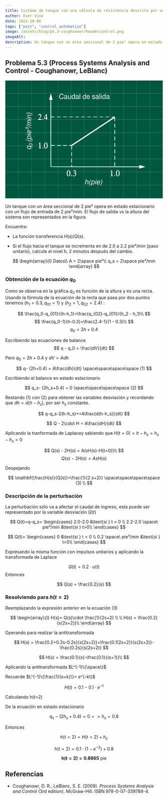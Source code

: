 ```yaml
---
title: Sistema de tanque con una válvula de resistencia descrita por un gráfico
author: Ever Vino
date: 2022-10-06
tags: ["post", "control_automatico"]
image: /assets/blog/p5.3-coughanowr/headercontrol.png
imageAlt: 
description: Un tanque con un área seccional de 2 pie² opera en estado estacionario con un flujo de entrada de 2 pie³/min. El flujo de salida vs la altura del sistema son representados en la figura. Encuentre la función transferencia. Si el flujo se incrementa en de 2.0 a 2.2 pie³/min, calcule el nivel h, cuando pasen 2 minutos después del cambio.
---
```

## Problema 5.3 (Process Systems Analysis and Control - Coughanowr, LeBlanc)

![Grafico de prob 5.3](../../assets/blog/p5.3-coughanowr/headercontrol.png)

Un tanque con un área seccional de 2 pie² opera en estado estacionario con un flujo de entrada de 2 pie³/min. El flujo de salida vs la altura del sistema son representados en la figura.

Encuentre:

* La función transferencia $H(s)/Q(s)$.

* Si el flujo hacia el tanque se incrementa en de 2.0 a 2.2 pie³/min (paso unitario), calcule el nivel h, 2 minutos después del cambio.

$$
\begin{array}{l}
Datos\\
A = 2\space pie²\\
q_s = 2\space pie³/min
\end{array}
$$

### Obtención de la ecuación $q_0$

Como se observa en la gráfica $q_0$ es función de la altura y es una recta. Usando la fórmula de la ecuación de la recta que pasa por dos puntos tenemos $(h_{1}=0.3,q_{01}=1)$ y $(h_{2}=1,q_{02}=2.4)$  :

$$
\frac{q_0-q_{01}}{h-h_1}=\frac{q_{02}-q_{01}}{h_2 - h_1}\\
$$
$$
\frac{q_0-1}{h-0.3}=\frac{2.4-1}{1 - 0.3}\\
$$
$$
q_0 = 2h+0.4
$$

Escribiendo las ecuaciones de balance
$$
q - q_0 = \frac{dV}{dt}
$$

Pero $q_0 = 2h+0.4$ y  $dV = Adh$

$$
q- (2h+0.4) = A\frac{dh}{dt} \space\space\space\space (1)
$$

Escribiendo el balance en estado estacionario

$$
q_s- (2h_s+0.4) = 0 \space\space\space\space (2)
$$

Restando (1) con (2) para obtener las variables desviación y recordando que $dh=d(h-h_s)$, por ser $h_s$ constante.

$$
q-q_s-2(h-h_s)+=A\frac{d(h-h_s)}{dt}
$$

$$
Q - 2\cdot H = A\frac{dH}{dt}
$$

Aplicando la tranformada de Laplacey sabiendo que $H(t=0)= h-h_s=h_s-h_s=0$

$$
Q(s) - 2H(s) = A(sH(s)-H(t=0))\\
$$
$$
Q(s) - 2H(s) = AsH(s)
$$

Despejando

$$
\mathbf{\frac{H(s)}{Q(s)}=\frac{1}{2 s+2}} \space\space\space\space (3) \\
$$

### Descripción de la perturbación

La perturbación sólo va a afectar el caudal de ingreso, esta puede ser representado por la variable desviación $Q(t)$

$$
Q(t)=q-q_s=
\begin{cases}
   2.0-2.0 &\text{si } t < 0 \\
   2.2-2.0 \space\ pie³/min &\text{si } t>0\\
\end{cases}
$$

$$
Q(t)=
\begin{cases}
   0 &\text{si } t < 0 \\
   0.2 \space\ pie³/min &\text{si } t>0\\
\end{cases}
$$


Expresando la misma función con impulsos unitarios y aplicando la transformada de Laplace

$$
Q(t) = 0.2\cdot u(t)
$$
Entonces

$$
Q(s) = \frac{0.2}{s}
$$

### Resolviendo para $h(t=2)$

Reemplazando la expresión anterior en la ecuación (3)

$$
\begin{array}{l}
H(s)= Q(s)\cdot \frac{1}{2s+2} \\
\\
H(s) = \frac{0.2}{s(2s+2)}\\
\end{array}
$$

Operando para realizar la antitransformada

$$
H(s) = \frac{0.2+0.2s-0.2s}{s(2s+2)}=\frac{0.1(2s+2)}{s(2s+2)}-\frac{0.2s}{s(2s+2)}
$$

$$
H(s) = \frac{0.1}{s}-\frac{0.1}{(s+1)}\\
$$

Aplicando la antitransformada $L^{-1}\{\space\}$

Recuerde $L^{-1}\{\frac{1}{s+k}\}= e^{-kt}$

$$
H(t) = 0.1-0.1\cdot e^{-t}
$$

Calculando h(t=2)

De la ecuación en estado estacionario

$$
q_s-(2h_s+0.4)=0 => h_s=0.8
$$

Entonces

$$
h(t=2) = H(t=2) + h_s
$$

$$
h(t=2)=0.1\cdot (1-e^{-2})+0.8
$$

$$
\mathbf{h(t=2)=0.8865\text{ pie}}
$$

## Referencias

* Coughanowr, D. R.; LeBlanc, S. E. (2009). _Process Systems Analysis and Control_ (3rd edition). McGraw-Hill. ISBN 978-0-07-339789-4.
